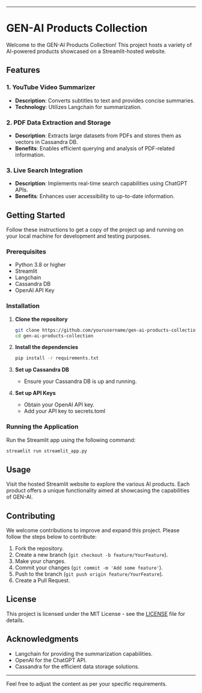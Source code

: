 
---

# GEN-AI Products Collection

Welcome to the GEN-AI Products Collection! This project hosts a variety of AI-powered products showcased on a Streamlit-hosted website.

## Features

### 1. YouTube Video Summarizer
- **Description**: Converts subtitles to text and provides concise summaries.
- **Technology**: Utilizes Langchain for summarization.

### 2. PDF Data Extraction and Storage
- **Description**: Extracts large datasets from PDFs and stores them as vectors in Cassandra DB.
- **Benefits**: Enables efficient querying and analysis of PDF-related information.

### 3. Live Search Integration
- **Description**: Implements real-time search capabilities using ChatGPT APIs.
- **Benefits**: Enhances user accessibility to up-to-date information.

## Getting Started

Follow these instructions to get a copy of the project up and running on your local machine for development and testing purposes.

### Prerequisites

- Python 3.8 or higher
- Streamlit
- Langchain
- Cassandra DB
- OpenAI API Key

### Installation

1. **Clone the repository**
   ```bash
   git clone https://github.com/yourusername/gen-ai-products-collection.git
   cd gen-ai-products-collection
   ```

2. **Install the dependencies**
   ```bash
   pip install -r requirements.txt
   ```

3. **Set up Cassandra DB**
   - Ensure your Cassandra DB is up and running.
   

4. **Set up API Keys**
   - Obtain your OpenAI API key.
   - Add your API key to secrets.toml

### Running the Application

Run the Streamlit app using the following command:
```bash
streamlit run streamlit_app.py
```

## Usage

Visit the hosted Streamlit website to explore the various AI products. Each product offers a unique functionality aimed at showcasing the capabilities of GEN-AI.

## Contributing

We welcome contributions to improve and expand this project. Please follow the steps below to contribute:

1. Fork the repository.
2. Create a new branch (`git checkout -b feature/YourFeature`).
3. Make your changes.
4. Commit your changes (`git commit -m 'Add some feature'`).
5. Push to the branch (`git push origin feature/YourFeature`).
6. Create a Pull Request.

## License

This project is licensed under the MIT License - see the [LICENSE](LICENSE) file for details.

## Acknowledgments

- Langchain for providing the summarization capabilities.
- OpenAI for the ChatGPT API.
- Cassandra for the efficient data storage solutions.

---

Feel free to adjust the content as per your specific requirements.
